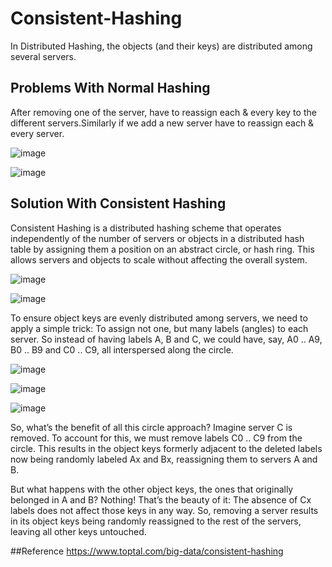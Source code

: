 # Consistent-Hashing
In Distributed Hashing, the objects (and their keys) are distributed among several servers.

## Problems With Normal Hashing 

After removing one of the server, have to reassign each & every key to the different servers.Similarly if we add a new server have to reassign each & every server. 

![image](https://github.com/omprakashpatel27/Consistent-Hashing/assets/59342793/8b89e193-2fbd-4212-b230-7addb957b470)

![image](https://github.com/omprakashpatel27/Consistent-Hashing/assets/59342793/95e50cbb-88fa-456c-8354-72d58a59af1e)

## Solution With Consistent Hashing 

Consistent Hashing is a distributed hashing scheme that operates independently of the number of servers or objects in a distributed hash table by assigning them a position on an abstract circle, or hash ring. This allows servers and objects to scale without affecting the overall system.

![image](https://github.com/omprakashpatel27/Consistent-Hashing/assets/59342793/2864879e-977d-4f23-8915-22ed55a902cc)

![image](https://github.com/omprakashpatel27/Consistent-Hashing/assets/59342793/65d5605a-35d4-4a4d-9104-ae430a9bcccf)


To ensure object keys are evenly distributed among servers, we need to apply a simple trick: To assign not one, but many labels (angles) to each server. So instead of having labels A, B and C, we could have, say, A0 .. A9, B0 .. B9 and C0 .. C9, all interspersed along the circle.

![image](https://github.com/omprakashpatel27/Consistent-Hashing/assets/59342793/e40ef039-556a-49d7-8f80-be879a6447d4)

![image](https://github.com/omprakashpatel27/Consistent-Hashing/assets/59342793/946482ca-3a46-4258-8095-7b55b8652336)

![image](https://github.com/omprakashpatel27/Consistent-Hashing/assets/59342793/e0f61185-1bc0-4f91-a3f1-cb86df09b290)


So, what’s the benefit of all this circle approach? Imagine server C is removed. To account for this, we must remove labels C0 .. C9 from the circle. This results in the object keys formerly adjacent to the deleted labels now being randomly labeled Ax and Bx, reassigning them to servers A and B.

But what happens with the other object keys, the ones that originally belonged in A and B? Nothing! That’s the beauty of it: The absence of Cx labels does not affect those keys in any way. So, removing a server results in its object keys being randomly reassigned to the rest of the servers, leaving all other keys untouched.

##Reference
https://www.toptal.com/big-data/consistent-hashing
